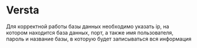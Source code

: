# Versta
Для корректной работы базы данных необходимо указать ip, на котором находится база данных, порт, а также 
имя пользователя, пароль и название базы, в которую будет записываться вся информация
